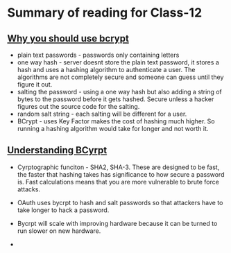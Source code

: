 # Summary of reading for Class-12

## [Why you should use bcrypt](https://medium.com/@danboterhoven/why-you-should-use-bcrypt-to-hash-passwords-af330100b861)
* plain text passwords - passwords only containing letters
* one way hash - server doesnt store the plain text password, it stores a hash and uses a hashing algorithm to authenticate a user. The algorithms are not completely secure and someone can guess until they figure it out. 
* salting the password - using a one way hash but also adding a string of bytes to the password before it gets hashed. Secure unless a hacker figures out the source code for the salting.
* random salt string - each salting will be different for a user.
* BCrypt - uses Key Factor makes the cost of hashing much higher. So running a hashing algorithm would take for longer and not worth it.

## [Understanding BCyrpt](https://auth0.com/blog/hashing-in-action-understanding-bcrypt/)
* Cyrptographic funciton - SHA2, SHA-3. These are designed to be fast, the faster that hashing takes has significance to how secure a password is. Fast calculations means that you are more vulnerable to brute force attacks.
* OAuth uses bycrpt to hash and salt passwords so that attackers have to take longer to hack a password.
* Bycrpt will scale with improving hardware because it can be turned to run slower on new hardware.

* 